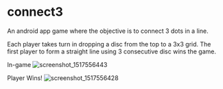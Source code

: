 # connect3
An android app game where the objective is to connect 3 dots in a line.

Each player takes turn in dropping a disc from the top to a 3x3 grid. The first player to form a straight line using 3 consecutive disc wins the game.

In-game
![screenshot_1517556443](https://user-images.githubusercontent.com/33678322/35721896-0d32adbe-07a9-11e8-93c7-068917defcb7.png)

Player Wins!
![screenshot_1517556428](https://user-images.githubusercontent.com/33678322/35721898-0f39b83c-07a9-11e8-93ed-425bf2b7ad32.png)

